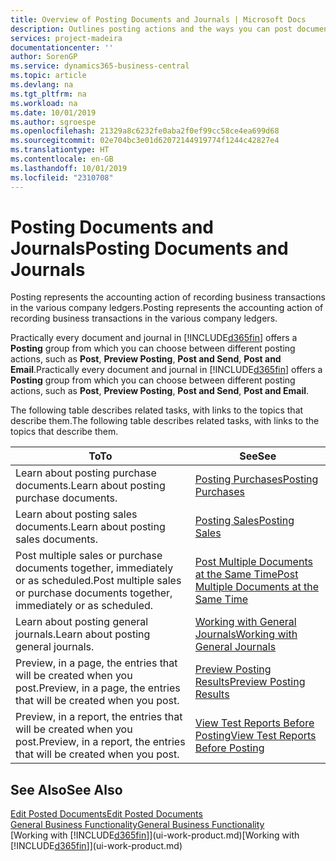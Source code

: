 ```yaml
---
title: Overview of Posting Documents and Journals | Microsoft Docs
description: Outlines posting actions and the ways you can post documents and journals.
services: project-madeira
documentationcenter: ''
author: SorenGP
ms.service: dynamics365-business-central
ms.topic: article
ms.devlang: na
ms.tgt_pltfrm: na
ms.workload: na
ms.date: 10/01/2019
ms.author: sgroespe
ms.openlocfilehash: 21329a8c6232fe0aba2f0ef99cc58ce4ea699d68
ms.sourcegitcommit: 02e704bc3e01d62072144919774f1244c42827e4
ms.translationtype: HT
ms.contentlocale: en-GB
ms.lasthandoff: 10/01/2019
ms.locfileid: "2310708"
---
```

# <a name="posting-documents-and-journals"></a><span data-ttu-id="dfb1e-103">Posting Documents and Journals</span><span class="sxs-lookup"><span data-stu-id="dfb1e-103">Posting Documents and Journals</span></span>
<span data-ttu-id="dfb1e-104">Posting represents the accounting action of recording business transactions in the various company ledgers.</span><span class="sxs-lookup"><span data-stu-id="dfb1e-104">Posting represents the accounting action of recording business transactions in the various company ledgers.</span></span>

<span data-ttu-id="dfb1e-105">Practically every document and journal in [!INCLUDE[d365fin](includes/d365fin_md.md)] offers a **Posting** group from which you can choose between different posting actions, such as **Post**, **Preview Posting**, **Post and Send**, **Post and Email**.</span><span class="sxs-lookup"><span data-stu-id="dfb1e-105">Practically every document and journal in [!INCLUDE[d365fin](includes/d365fin_md.md)] offers a **Posting** group from which you can choose between different posting actions, such as **Post**, **Preview Posting**, **Post and Send**, **Post and Email**.</span></span>

<span data-ttu-id="dfb1e-106">The following table describes related tasks, with links to the topics that describe them.</span><span class="sxs-lookup"><span data-stu-id="dfb1e-106">The following table describes related tasks, with links to the topics that describe them.</span></span>

| <span data-ttu-id="dfb1e-107">To</span><span class="sxs-lookup"><span data-stu-id="dfb1e-107">To</span></span> | <span data-ttu-id="dfb1e-108">See</span><span class="sxs-lookup"><span data-stu-id="dfb1e-108">See</span></span> |
| --- | --- |
| <span data-ttu-id="dfb1e-109">Learn about posting purchase documents.</span><span class="sxs-lookup"><span data-stu-id="dfb1e-109">Learn about posting purchase documents.</span></span> |[<span data-ttu-id="dfb1e-110">Posting Purchases</span><span class="sxs-lookup"><span data-stu-id="dfb1e-110">Posting Purchases</span></span>](ui-post-purchases.md) |
| <span data-ttu-id="dfb1e-111">Learn about posting sales documents.</span><span class="sxs-lookup"><span data-stu-id="dfb1e-111">Learn about posting sales documents.</span></span> |[<span data-ttu-id="dfb1e-112">Posting Sales</span><span class="sxs-lookup"><span data-stu-id="dfb1e-112">Posting Sales</span></span>](ui-post-sales.md) |
| <span data-ttu-id="dfb1e-113">Post multiple sales or purchase documents together, immediately or as scheduled.</span><span class="sxs-lookup"><span data-stu-id="dfb1e-113">Post multiple sales or purchase documents together, immediately or as scheduled.</span></span>|[<span data-ttu-id="dfb1e-114">Post Multiple Documents at the Same Time</span><span class="sxs-lookup"><span data-stu-id="dfb1e-114">Post Multiple Documents at the Same Time</span></span>](ui-batch-posting.md)|
| <span data-ttu-id="dfb1e-115">Learn about posting general journals.</span><span class="sxs-lookup"><span data-stu-id="dfb1e-115">Learn about posting general journals.</span></span> |[<span data-ttu-id="dfb1e-116">Working with General Journals</span><span class="sxs-lookup"><span data-stu-id="dfb1e-116">Working with General Journals</span></span>](ui-work-general-journals.md) |
| <span data-ttu-id="dfb1e-117">Preview, in a page, the entries that will be created when you post.</span><span class="sxs-lookup"><span data-stu-id="dfb1e-117">Preview, in a page, the entries that will be created when you post.</span></span> |[<span data-ttu-id="dfb1e-118">Preview Posting Results</span><span class="sxs-lookup"><span data-stu-id="dfb1e-118">Preview Posting Results</span></span>](ui-how-preview-post-results.md) |
| <span data-ttu-id="dfb1e-119">Preview, in a report, the entries that will be created when you post.</span><span class="sxs-lookup"><span data-stu-id="dfb1e-119">Preview, in a report, the entries that will be created when you post.</span></span> |[<span data-ttu-id="dfb1e-120">View Test Reports Before Posting</span><span class="sxs-lookup"><span data-stu-id="dfb1e-120">View Test Reports Before Posting</span></span>](ui-how-view-test-reports-posting.md) |

## <a name="see-also"></a><span data-ttu-id="dfb1e-121">See Also</span><span class="sxs-lookup"><span data-stu-id="dfb1e-121">See Also</span></span>
[<span data-ttu-id="dfb1e-122">Edit Posted Documents</span><span class="sxs-lookup"><span data-stu-id="dfb1e-122">Edit Posted Documents</span></span>](across-edit-posted-document.md)  
[<span data-ttu-id="dfb1e-123">General Business Functionality</span><span class="sxs-lookup"><span data-stu-id="dfb1e-123">General Business Functionality</span></span>](ui-across-business-areas.md)  
<span data-ttu-id="dfb1e-124">[Working with [!INCLUDE[d365fin](includes/d365fin_md.md)]](ui-work-product.md)</span><span class="sxs-lookup"><span data-stu-id="dfb1e-124">[Working with [!INCLUDE[d365fin](includes/d365fin_md.md)]](ui-work-product.md)</span></span>
